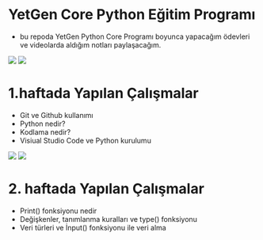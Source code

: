 # YetGen Core Python Eğitim Programı
- bu repoda YetGen Python Core Programı boyunca yapacağım ödevleri ve videolarda aldığım notları paylaşacağım.


<img src="https://avatars.mds.yandex.net/i?id=248e599fc2e738aa580fbf9057eedcadb23f6ac0-7736363-images-thumbs&n=13">

<img src="https://www.hostingdergi.com.tr/wp-content/uploads/2018/09/yazilim.jpg">

# 1.haftada Yapılan Çalışmalar
- Git ve Github kullanımı
- Python nedir?
- Kodlama nedir?
- Visiual Studio Code ve Python kurulumu

 <img src="https://avatars.mds.yandex.net/i?id=29d77cf41637a38b613f9e3f659d92adfc36127a-8549383-images-thumbs&n=13">
 <img src="https://avatars.mds.yandex.net/i?id=f94846a701afb7ebf3771a0f00c193379d5d5ab7-8497035-images-thumbs&n=13">


# 2. haftada Yapılan Çalışmalar
- Print() fonksiyonu nedir
- Değişkenler, tanımlanma kuralları ve type() fonksiyonu
- Veri türleri ve İnput() fonksiyonu ile veri alma


